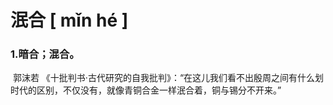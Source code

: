 # 泯合    [ mǐn hé ]

### 1.暗合；混合。

​	郭沫若  《十批判书·古代研究的自我批判》：“在这儿我们看不出殷周之间有什么划时代的区别，不仅没有，就像青铜合金一样泯合着，铜与锡分不开来。”